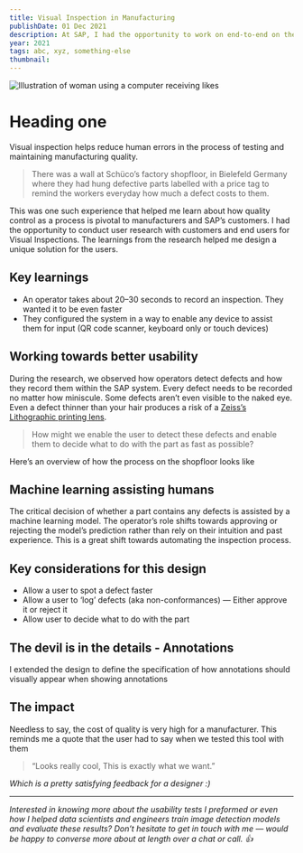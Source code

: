 ```yaml
---
title: Visual Inspection in Manufacturing
publishDate: 01 Dec 2021
description: At SAP, I had the opportunity to work on end-to-end on the suite of applications for Visual Inspection under the umbrella of Manufacturing.
year: 2021
tags: abc, xyz, something-else
thumbnail:
---
```


![Illustration of woman using a computer receiving likes](/assets/blog/casual-life-3d-likes.webp)

# Heading one

Visual inspection helps reduce human errors in the process of testing and maintaining manufacturing quality.

> There was a wall at Schüco’s factory shopfloor, in Bielefeld Germany where they had hung defective parts labelled with a price tag to remind the workers everyday how much a defect costs to them.


This was one such experience that helped me learn about how quality control as a process is pivotal to manufacturers and SAP’s customers. I had the opportunity to conduct user research with customers and end users for Visual Inspections. The learnings from the research helped me design a unique solution for the users.

## Key learnings

* An operator takes about 20–30 seconds to record an inspection. They wanted it to be even faster
* They configured the system in a way to enable any device to assist them for input (QR code scanner, keyboard only or touch devices)


## Working towards better usability

During the research, we observed how operators detect defects and how they record them within the SAP system. Every defect needs to be recorded no matter how miniscule. Some defects aren’t even visible to the naked eye. Even a defect thinner than your hair produces a risk of a [Zeiss’s Lithographic printing lens](https://www.zeiss.com/semiconductor-manufacturing-technology/home.html).

> How might we enable the user to detect these defects and enable them to decide what to do with the part as fast as possible?

Here’s an overview of how the process on the shopfloor looks like

## Machine learning assisting humans

The critical decision of whether a part contains any defects is assisted by a machine learning model. The operator’s role shifts towards approving or rejecting the model’s prediction rather than rely on their intuition and past experience. This is a great shift towards automating the inspection process.

## Key considerations for this design

* Allow a user to spot a defect faster
* Allow a user to ‘log’ defects (aka non-conformances) — Either approve it or reject it
* Allow user to decide what to do with the part

## The devil is in the details - Annotations

I extended the design to define the specification of how annotations should visually appear when showing annotations

## The impact

Needless to say, the cost of quality is very high for a manufacturer. This reminds me a quote that the user had to say when we tested this tool with them

> “Looks really cool, This is exactly what we want.”

_Which is a pretty satisfying feedback for a designer :)_

-----

_Interested in knowing more about the usability tests I preformed or even how I helped data scientists and engineers train image detection models and evaluate these results? Don’t hesitate to get in touch with me — would be happy to converse more about at length over a chat or call. 👍_